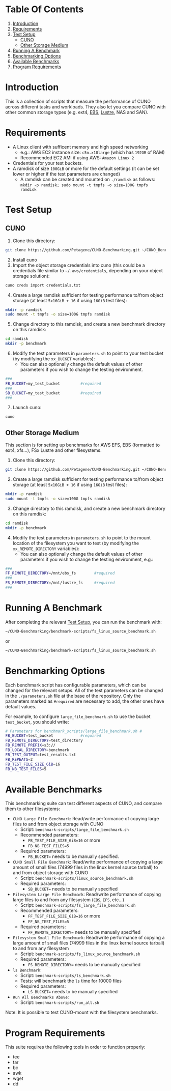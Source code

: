 # Table Of Contents

1. [Introduction](#Introduction)
2. [Requirements](#Requirements)
3. [Test Setup](#test-setup)
   - [CUNO](#cuno)
   - [Other Storage Medium](#other-storage-medium)
4. [Running A Benchmark](#running-a-benchmark)
5. [Benchmarking Options](#benchmarking-options)
6. [Available Benchmarks](#available-benchmarks)
7. [Program Requirements](#program-requirements)
   
# Introduction
   
This is a collection of scripts that measure the performance of CUNO across different tasks and workloads.
They also let you compare CUNO with other common storage types (e.g. ext4, [EBS](https://aws.amazon.com/ebs/), [Lustre](https://www.lustre.org/), NAS and SAN).
   
# Requirements

- A Linux client with sufficent memory and high speed networking
	- e.g.: AWS EC2 instance size: `c5n.x18large` (which has `192GB` of RAM)
	- Recommended EC2 AMI if using AWS: `Amazon Linux 2`
- Credentials for your test buckets.
- A ramdisk of size `100GiB` or more for the default settings (it can be set lower or higher if the test parameters are changed)
	- A ramdisk can be created and mounted on `./ramdisk` as follows: `mkdir -p ramdisk; sudo mount -t tmpfs -o size=100G tmpfs ramdisk`
   

# Test Setup
   
## CUNO

1. Clone this directory:
```bash
git clone https://github.com/Petagene/CUNO-Benchmarking.git ~/CUNO_Benchmarking
```
2. Install cuno
3. Import the object storage credentials into cuno
(this could be a credentials file similar to `~/.aws/credentials`, depending on your object storage solution):
```bash
cuno creds import credentials.txt
```
4. Create a large ramdisk sufficient for testing performance to/from object storage (at least `5x16GiB + 16` if using `16GiB` test files):
```bash
mkdir -p ramdisk
sudo mount -t tmpfs -o size=100G tmpfs ramdisk
```
5. Change directory to this ramdisk, and create a new benchmark directory on this ramdisk:
```bash
cd ramdisk
mkdir -p benchmark
```
6. Modify the test parameters in `parameters.sh` to point to your test bucket (by modifying the `xx_BUCKET` variables):
   * You can also optionally change the default values of other parameters if you wish to change the testing environment.
```bash
###
FB_BUCKET=my_test_bucket         #required
###
SB_BUCKET=my_test_bucket         #required
###
```
7. Launch cuno:
```bash
cuno
```

## Other Storage Medium
   
This section is for setting up benchmarks for AWS EFS, EBS (formatted to ext4, xfs...), FSx Lustre and other filesystems.

1. Clone this directory:
```bash
git clone https://github.com/Petagene/CUNO-Benchmarking.git ~/CUNO-Benchmarking
```
2. Create a large ramdisk sufficient for testing performance to/from object storage (at least `5x16GiB + 16` if using `16GiB` test files):
```bash
mkdir -p ramdisk
sudo mount -t tmpfs -o size=100G tmpfs ramdisk
```
3. Change directory to this ramdisk, and create a new benchmark directory on this ramdisk:
```bash
cd ramdisk
mkdir -p benchmark
```
4. Modify the test parameters in `parameters.sh` to point to the mount location of the filesystem you want to test (by modifying the `xx_REMOTE_DIRECTORY` variables):
   * You can also optionally change the default values of other parameters if you wish to change the testing environment, e.g.:
```bash
###
FF_REMOTE_DIRECTORY=/mnt/ebs_fs        #required
###
FS_REMOTE_DIRECTORY=/mnt/lustre_fs     #required
###
```

# Running A Benchmark

After completing the relevant [Test Setup](#test-setup), you can run the benchmark with:
```bash
~/CUNO-Benchmarking/benchmark-scripts/fs_linux_source_benchmark.sh
```
or
```bash
~/CUNO-Benchmarking/benchmark-scripts/fs_linux_source_benchmark.sh
```


# Benchmarking Options

Each benchmark script has configurable parameters, which can be changed for the relevant setups.
All of the test parameters can be changed in the `./parameters.sh` file at the base of the repository.
Only the parameters marked as `#required` are necessary to add, the other ones have default values.

For example, to configure `large_file_benchmark.sh` to use the bucket `test_bucket`, you should write:
```bash
# Parameters for benchmark_scripts/large_file_benchmark.sh #
FB_BUCKET=test_bucket            #required
FB_REMOTE_DIRECTORY=test_directory
FB_REMOTE_PREFIX=s3://
FB_LOCAL_DIRECTORY=benchmark
FB_TEST_OUTPUT=test_results.txt
FB_REPEATS=2
FB_TEST_FILE_SIZE_GiB=16
FB_NB_TEST_FILES=5
```

# Available Benchmarks

This benchmarking suite can test different aspects of CUNO, and compare them to other filesystems:
   - `CUNO Large File Benchmark`: Read/write performance of copying large files to and from object storage with CUNO
      - Script: `benchmark-scripts/large_file_benchmark.sh` 
      - Recommended parameters:
         - `FB_TEST_FILE_SIZE_GiB=16` or more
         - `FB_NB_TEST_FILES=5`
      - Required parameters:
         - `FB_BUCKET=` needs to be manually specified.
   - `CUNO Small File Benchmark`: Read/write performance of copying a large amount of small files (74999 files in the linux kernel source tarball) to and from object storage with CUNO
      - Script: `benchmark-scripts/linux_source_benchmark.sh` 
      - Required parameters:
         - `SB_BUCKET=` needs to be manually specified
   - `Filesystem Large File Benchmark`: Read/write performance of copying large files to and from any filesystem (`EBS`, `EFS`, etc...)
      - Script: `benchmark-scripts/fs_large_file_benchmark.sh` 
      - Recommended parameters:
         - `FF_TEST_FILE_SIZE_GiB=16` or more
         - `FF_NB_TEST_FILES=5`
      - Required parameters:
         - `FF_REMOTE_DIRECTORY=` needs to be manually specified
   - `Filesystem Small File Benchmark`: Read/write performance of copying a large amount of small files (74999 files in the linux kernel source tarball) to and from any filesystem
      - Script: `benchmark-scripts/fs_linux_source_benchmark.sh` 
      - Required parameters:
         - `FS_REMOTE_DIRECTORY=` needs to be manually specified
   - `ls Benchmark`:
      - Script: `benchmark-scripts/ls_benchmark.sh`
      - Tests: will benchmark the `ls` time for 10000 files
      - Required parameters:
         - `LS_BUCKET=` needs to be manually specified
   - `Run All Benchmarks Above`:
      - Script: `benchmark-scripts/run_all.sh`

Note:
It is possible to test CUNO-mount with the filesystem benchmarks.

# Program Requirements

This suite requires the following tools in order to function properly:
   - tee
   - tar
   - bc
   - awk
   - wget
   - dd
